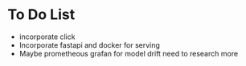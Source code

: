 # To Do List

* incorporate click
* Incorporate fastapi and docker for serving
* Maybe prometheous grafan for model drift need to research more